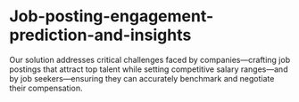 # Job-posting-engagement-prediction-and-insights
Our solution addresses critical challenges faced by companies—crafting job postings that attract top talent while setting competitive salary ranges—and by job seekers—ensuring they can accurately benchmark and negotiate their compensation.
